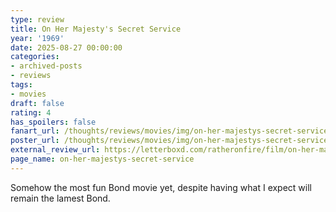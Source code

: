 ```yaml
---
type: review
title: On Her Majesty's Secret Service
year: '1969'
date: 2025-08-27 00:00:00
categories:
- archived-posts
- reviews
tags:
- movies
draft: false
rating: 4
has_spoilers: false
fanart_url: /thoughts/reviews/movies/img/on-her-majestys-secret-service_fanart.png
poster_url: /thoughts/reviews/movies/img/on-her-majestys-secret-service_poster.png
external_review_url: https://letterboxd.com/ratheronfire/film/on-her-majestys-secret-service/
page_name: on-her-majestys-secret-service
---
```



Somehow the most fun Bond movie yet, despite having what I expect will remain the lamest Bond.


